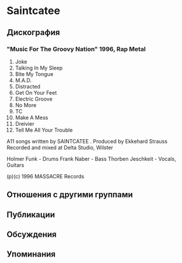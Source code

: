 # Saintcatee



## Дискография

### "Music For The Groovy Nation" 1996, Rap Metal

1. Joke
2. Talking In My Sleep
3. Bite My Tongue
4. M.A.D.
5. Distracted
6. Get On Your Feet
7. Electric Groove
8. No More
9. TC
10. Make A Mess
11. Dreivier
12. Tell Me All Your Trouble

A11 songs written by SAINTCATEE .
Produced by Ekkehard Strauss
Recorded and mixed at Delta Studio,
Wilster

Holmer Funk - Drums
Frank Naber - Bass
Thorben Jeschkeit - Vocals, Guitars

(p)(c) 1996 MASSACRE Records


## Отношения с другими группами


## Публикации


## Обсуждения


## Упоминания

